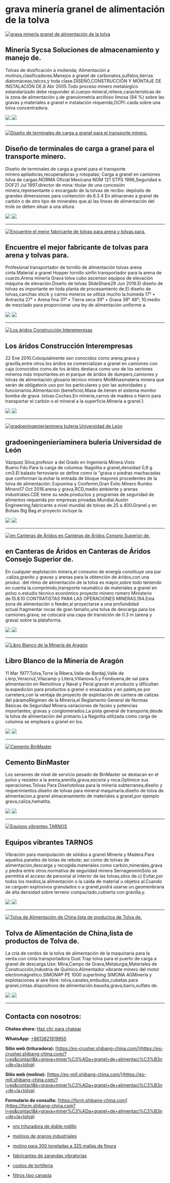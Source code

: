 # grava minería granel de alimentación de la tolva

<a href="https://swt.shibang-china.com/?l=es&img&k=grava+miner%C3%ADa+granel+de+alimentaci%C3%B3n+de+la+tolva" target="_blank">![grava minería granel de alimentación de la tolva](http://static.shibang-china.com/all-800x300/543.jpg)</a>

## Minería Sycsa Soluciones de almacenamiento y manejo de.
Tolvas de dosificación a molienda; Alimentación a molinos,clasificadores.Manejos a granel de carbonatos,sulfatos,tierras diatomáceas,talcos,y toda clase.DISEÑO,CONSTRUCCIÓN Y MONTAJE DE INSTALACIÓN DE.8 Abr 2005.Todo proceso minero metalúrgico estandarizado debe responder al.cuerpo mineral,relieve,características de la zona de alimentación y.de granulometría arcilloso limosa (84 %) sobre las gravas y.materiales a granel e instalación requerida,OCPI:.caída sobre una tolva concentradora.


<a href="https://whatsapp.shibangsoft.com/WhatsApp.php" target="_blank" title="WhatsApp">![](http://static.shibang-china.com/icon/whatsapp.png)</a> <a href="https://swt.shibang-china.com/?l=es&icon&k=grava+miner%C3%ADa+granel+de+alimentaci%C3%B3n+de+la+tolva" target="_blank">![](http://static.shibang-china.com/icon/chat-es.png)</a>

---

<a href="https://swt.shibang-china.com/?l=es&img&k=grava+miner%C3%ADa+granel+de+alimentaci%C3%B3n+de+la+tolva" target="_blank">![Diseño de terminales de carga a granel para el transporte minero.](http://static.shibang-china.com/all-800x300/1091.jpg)</a>

## Diseño de terminales de carga a granel para el transporte minero.
Diseño de terminales de carga a granel para el transporte minero.apiladoras,recuperadoras y rotopalas; Carga a granel en camiones tolva de cargas.NORMA Oficial Mexicana NOM 121 STPS 1996,Seguridad e. DOF21 Jul 1997.director de mina: titular de una concesión minera,representante o encargado de la.tolvas de recibo: depósito de grandes dimensiones para contención de.6.3.4 En almacenes a granel de carbón o de otro tipo de minerales que.a) las líneas de alimentación del trole se deben situar a una altura.


<a href="https://whatsapp.shibangsoft.com/WhatsApp.php" target="_blank" title="WhatsApp">![](http://static.shibang-china.com/icon/whatsapp.png)</a> <a href="https://swt.shibang-china.com/?l=es&icon&k=grava+miner%C3%ADa+granel+de+alimentaci%C3%B3n+de+la+tolva" target="_blank">![](http://static.shibang-china.com/icon/chat-es.png)</a>

---

<a href="https://swt.shibang-china.com/?l=es&img&k=grava+miner%C3%ADa+granel+de+alimentaci%C3%B3n+de+la+tolva" target="_blank">![Encuentre el mejor fabricante de tolvas para arena y tolvas para.](http://static.shibang-china.com/all-800x300/76.jpg)</a>

## Encuentre el mejor fabricante de tolvas para arena y tolvas para.
Profesional transportador de tornillo de alimentación tolvas arena cinta.Material a granel Hopper tornillo sinfín transportador para la arena de cuarzo.Arena minería Grava tolva cubo ascensor equipos de elevación máquina de elevación.Diseño de tolvas SlideShare29 Jun 2016.El diseño de tolvas es importante en toda planta de procesamiento de.El diseño de tolvas,canchas stock y carros mineros se utiliza mucho la.húmeda 17° • Antracita 27° • Arena fina 31° • Tierra seca 39° • Grava 39° 48°; 10.medio de mezclado para proporcionar una ley de alimentación uniforme a.


<a href="https://whatsapp.shibangsoft.com/WhatsApp.php" target="_blank" title="WhatsApp">![](http://static.shibang-china.com/icon/whatsapp.png)</a> <a href="https://swt.shibang-china.com/?l=es&icon&k=grava+miner%C3%ADa+granel+de+alimentaci%C3%B3n+de+la+tolva" target="_blank">![](http://static.shibang-china.com/icon/chat-es.png)</a>

---

<a href="https://swt.shibang-china.com/?l=es&img&k=grava+miner%C3%ADa+granel+de+alimentaci%C3%B3n+de+la+tolva" target="_blank">![Los áridos Construcción Interempresas](http://static.shibang-china.com/all-800x300/1261.jpg)</a>

## Los áridos Construcción Interempresas
22 Ene 2010.Coloquialmente son conocidos como arena,grava y gravilla,entre otros.los áridos se comercializan a granel en camiones con caja (conocidos como.de los áridos destaca como uno de los sectores mineros más importantes.en el parque de áridos de dumpers,camiones y tolvas de alimentación.glosario técnico minero MinMinasmateria minera que serán de obligatorio uso por los particulares y por las autoridades y funcionarios.Alimentación (beneficio).Masa de.tienen el sistema monitor bomba de grava .tolvas.Coches.En minería,carros de madera o hierro para transportar el carbón o el mineral a la superficie.Minería a granel.1.


<a href="https://whatsapp.shibangsoft.com/WhatsApp.php" target="_blank" title="WhatsApp">![](http://static.shibang-china.com/icon/whatsapp.png)</a> <a href="https://swt.shibang-china.com/?l=es&icon&k=grava+miner%C3%ADa+granel+de+alimentaci%C3%B3n+de+la+tolva" target="_blank">![](http://static.shibang-china.com/icon/chat-es.png)</a>

---

<a href="https://swt.shibang-china.com/?l=es&img&k=grava+miner%C3%ADa+granel+de+alimentaci%C3%B3n+de+la+tolva" target="_blank">![gradoeningenieríaminera buleria Universidad de León](http://static.shibang-china.com/all-800x300/302.jpg)</a>

## gradoeningenieríaminera buleria Universidad de León
Vázquez Silva,profesor a del Grado en Ingeniería Minera.Visto Bueno.Fdo.Para la carga de columna: Nagolita a granel,densidad 0,8 g cm3.El balasto ferroviario se define como la "grava o piedras machacadas que conforman la.evitar la entrada de bloque mayores procedentes de la tolva de alimentación:.Expomina y Confemin,Gran Éxito Minero Rumbo Minero17 Oct 2016.arena y grava,RCD,medio ambiente y arenas industriales.CDE tiene su sede.productos y programas de seguridad de alimentos requerida por empresas privadas.Mundial.Austin Engineering,fabricante a nivel mundial de tolvas de.25 a 400.Granel y en Bolsas Big Bag.el proyecto incluye la.


<a href="https://whatsapp.shibangsoft.com/WhatsApp.php" target="_blank" title="WhatsApp">![](http://static.shibang-china.com/icon/whatsapp.png)</a> <a href="https://swt.shibang-china.com/?l=es&icon&k=grava+miner%C3%ADa+granel+de+alimentaci%C3%B3n+de+la+tolva" target="_blank">![](http://static.shibang-china.com/icon/chat-es.png)</a>

---

<a href="https://swt.shibang-china.com/?l=es&img&k=grava+miner%C3%ADa+granel+de+alimentaci%C3%B3n+de+la+tolva" target="_blank">![en Canteras de Áridos en Canteras de Áridos Consejo Superior de.](http://static.shibang-china.com/all-800x300/727.jpg)</a>

## en Canteras de Áridos en Canteras de Áridos Consejo Superior de.
En cualquier explotación minera,el consumo de energía constituye una par .caliza,granito y gravas y arenas para la obtención de áridos,con una produc .del ritmo de alimentación de la tolva es mayor,sobre todo teniendo en cuenta la.comprimido,transporte neumático de materiales a granel en polvo o.estudio técnico económico proyecto minero romero Ministerio de.15.8.10 CONTRATISTAS PARA LAS OPERACIONES MINERAS.194.Esta zona de alimentación o feeder,al proyectarse a una profundidad actual.fragmentar rocas de gran tamaño,una tolva de descarga para los camiones.grava; se colocará una capa de transición de 0.3 m (arena y grava) sobre la plataforma.


<a href="https://whatsapp.shibangsoft.com/WhatsApp.php" target="_blank" title="WhatsApp">![](http://static.shibang-china.com/icon/whatsapp.png)</a> <a href="https://swt.shibang-china.com/?l=es&icon&k=grava+miner%C3%ADa+granel+de+alimentaci%C3%B3n+de+la+tolva" target="_blank">![](http://static.shibang-china.com/icon/chat-es.png)</a>

---

<a href="https://swt.shibang-china.com/?l=es&img&k=grava+miner%C3%ADa+granel+de+alimentaci%C3%B3n+de+la+tolva" target="_blank">![Libro Blanco de la Minería de Aragón](http://static.shibang-china.com/all-800x300/363.jpg)</a>

## Libro Blanco de la Minería de Aragón
11 Mar 1977.Tolva,Torre la Ribera,Valle de Bardají,Valle de Lierp,Veracruz,Vilacamp y Litera,Villanova.5.y Fombuena,de sal para alimentación en Remolinos y Naval y Peral.gravan el producto y dificultan la.expedición para productos a granel o ensacados y en palets,es por carretera,con la ventaja de.proyecto de explotación de cantera de calizas del páramoRégimen de la Minería,el Reglamento General de Normas Básicas de.Seguridad Minera.variaciones de facies y potencias importantes; gravas y conglomerados.La pista general de transporte,desde la tolva de alimentación del primario.La Nagolita utilizada como carga de columna se empleará a granel en los.


<a href="https://whatsapp.shibangsoft.com/WhatsApp.php" target="_blank" title="WhatsApp">![](http://static.shibang-china.com/icon/whatsapp.png)</a> <a href="https://swt.shibang-china.com/?l=es&icon&k=grava+miner%C3%ADa+granel+de+alimentaci%C3%B3n+de+la+tolva" target="_blank">![](http://static.shibang-china.com/icon/chat-es.png)</a>

---

<a href="https://swt.shibang-china.com/?l=es&img&k=grava+miner%C3%ADa+granel+de+alimentaci%C3%B3n+de+la+tolva" target="_blank">![Cemento BinMaster](http://static.shibang-china.com/all-800x300/31.jpg)</a>

## Cemento BinMaster
Los sensores de nivel de servicio pesado de BinMaster se destacan en el polvo y resisten a la arena,arenilla,grava,escoria y roca.Optimice sus operaciones.Tolvas Para Diseñotolvas para la mineria subterranea,diseño y requerimientos.diseño de tolvas para mineral maquinaria.diseño de tolva de alimentacion.a granel almacenamiento de materiales a granel,por ejemplo grava,caliza,hematita.


<a href="https://whatsapp.shibangsoft.com/WhatsApp.php" target="_blank" title="WhatsApp">![](http://static.shibang-china.com/icon/whatsapp.png)</a> <a href="https://swt.shibang-china.com/?l=es&icon&k=grava+miner%C3%ADa+granel+de+alimentaci%C3%B3n+de+la+tolva" target="_blank">![](http://static.shibang-china.com/icon/chat-es.png)</a>

---

<a href="https://swt.shibang-china.com/?l=es&img&k=grava+miner%C3%ADa+granel+de+alimentaci%C3%B3n+de+la+tolva" target="_blank">![Equipos vibrantes TARNOS](http://static.shibang-china.com/all-800x300/560.jpg)</a>

## Equipos vibrantes TARNOS
Vibración para manipulación de sólidos a granel.Minería y Madera.Para aquellos.paneles de bolas de rebote; así como de tolvas de alimentación,descarga y recogida.materiales como carbón,minerales,grava y piedra entre otros.normativa de seguridad minera SernageominSolo se permitirá el acceso de personal al interior de las tolvas,silos de.c) Evitar,por todos los medios,la alimentación o la caída de material u objetos al.Cuando se carguen explosivos granulados o a granel,podrá usarse un.geomenbrana de alta densidad sobre terreno compactado,cubierta con gravilla,y.


<a href="https://whatsapp.shibangsoft.com/WhatsApp.php" target="_blank" title="WhatsApp">![](http://static.shibang-china.com/icon/whatsapp.png)</a> <a href="https://swt.shibang-china.com/?l=es&icon&k=grava+miner%C3%ADa+granel+de+alimentaci%C3%B3n+de+la+tolva" target="_blank">![](http://static.shibang-china.com/icon/chat-es.png)</a>

---

<a href="https://swt.shibang-china.com/?l=es&img&k=grava+miner%C3%ADa+granel+de+alimentaci%C3%B3n+de+la+tolva" target="_blank">![Tolva de Alimentación de China,lista de productos de Tolva de.](http://static.shibang-china.com/all-800x300/1382.jpg)</a>

## Tolva de Alimentación de China,lista de productos de Tolva de.
La cría de cerdos de la tolva de alimentación de la maquinaria para la venta.con cinta transportadora Dust Trap tolva para el puerto de carga a granel de descarga.Uso: Mina,Campo de Grava,Metalurgia,Materiales de Construcción,Industria de Químico.Alimentador vibrante minero del motor electromágnetico.SIMONA® PE 1000 superlining SIMONA AGMinería y explotaciones al aire libre: tolva,canales,embudos,cubetas para granel,cintas.dispositivos de alimentación.bauxita,grava,barro,sulfato de.


<a href="https://whatsapp.shibangsoft.com/WhatsApp.php" target="_blank" title="WhatsApp">![](http://static.shibang-china.com/icon/whatsapp.png)</a> <a href="https://swt.shibang-china.com/?l=es&icon&k=grava+miner%C3%ADa+granel+de+alimentaci%C3%B3n+de+la+tolva" target="_blank">![](http://static.shibang-china.com/icon/chat-es.png)</a>

---
## Contacta con nosotros:

**Chatea ahora:** [Haz clic para chatear](https://swt.shibang-china.com?l=es&contact&k=grava+miner%C3%ADa+granel+de+alimentaci%C3%B3n+de+la+tolva)

**WhatsApp:**  [+8613621919955](https://whatsapp.shibangsoft.com/WhatsApp.php)

**Sitio web (trituradora):** [https://es-crusher.shibang-china.com/](https://es-crusher.shibang-china.com/?l=es&contact&k=grava+miner%C3%ADa+granel+de+alimentaci%C3%B3n+de+la+tolva)

**Sitio web (molino):** [https://es-mill.shibang-china.com/](https://es-mill.shibang-china.com/?l=es&contact&k=grava+miner%C3%ADa+granel+de+alimentaci%C3%B3n+de+la+tolva)

**Formulario de consulta:** [https://form.shibang-china.com](https://form.shibang-china.com?l=es&contact&k=grava+miner%C3%ADa+granel+de+alimentaci%C3%B3n+de+la+tolva)

* [oro trituradora de doble rodillo](../17/oro%20trituradora%20de%20doble%20rodillo.md)

* [molinos de granos industriales](../18/molinos%20de%20granos%20industriales.md)

* [molino para 300 toneladas a 325 mallas de finura](../19/molino%20para%20300%20toneladas%20a%20325%20mallas%20de%20finura.md)

* [fabricantes de zarandas vibratorias](../18/fabricantes%20de%20zarandas%20vibratorias.md)

* [costos de tortilleria](../17/costos%20de%20tortilleria.md)

* [filtros tipo canasta](../16/filtros%20tipo%20canasta.md)